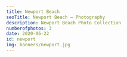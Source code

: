 ```yaml
---
title: Newport Beach
seoTitle: Newport Beach — Photography
description: Newport Beach Photo Collection
numberofphotos: 3
date: 2020-06-22
id: newport
img: banners/newport.jpg
---
```

